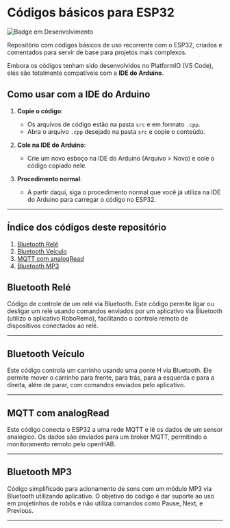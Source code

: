 # Códigos básicos para ESP32 
![Badge em Desenvolvimento](http://img.shields.io/static/v1?label=STATUS&message=EM%20DESENVOLVIMENTO&color=GREEN&style=for-the-badge)

Repositório com códigos básicos de uso recorrente com o ESP32, criados e comentados para servir de base para projetos mais complexos.

Embora os códigos tenham sido desenvolvidos no PlatformIO (VS Code), eles são totalmente compatíveis com a **IDE do Arduino**.

## Como usar com a IDE do Arduino

1. **Copie o código**:
   - Os arquivos de código estão na pasta `src` e em formato `.cpp`.
   - Abra o arquivo `.cpp` desejado na pasta `src` e copie o conteúdo.

2. **Cole na IDE do Arduino**:
   - Crie um novo esboço na IDE do Arduino (Arquivo > Novo) e cole o código copiado nele.

3. **Procedimento normal**:
   - A partir daqui, siga o procedimento normal que você já utiliza na IDE do Arduino para carregar o código no ESP32.

---

## Índice dos códigos deste repositório 

1. [Bluetooth Relé](#bluetooth-rele)
2. [Bluetooth Veículo](#bluetooth-veiculo)
3. [MQTT com analogRead](#mqtt-com-analogread)
4. [Bluetooth MP3](#bluetooth-mp3)


## Bluetooth Relé

Código de controle de um relé via Bluetooth. Este código permite ligar ou desligar um relé usando comandos enviados por um aplicativo via Bluetooth (utilizo o aplicativo RoboRemo), facilitando o controle remoto de dispositivos conectados ao relé.

---

## Bluetooth Veículo

Este código controla um carrinho usando uma ponte H via Bluetooth. Ele permite mover o carrinho para frente, para trás, para a esquerda e para a direita, além de parar, com comandos enviados pelo aplicativo.

---

## MQTT com analogRead

Este código conecta o ESP32 a uma rede MQTT e lê os dados de um sensor analógico. Os dados são enviados para um broker MQTT, permitindo o monitoramento remoto pelo openHAB.

---

## Bluetooth MP3

Código simplificado para acionamento de sons com um módulo MP3 via Bluetooth utilizando aplicativo. O objetivo do código é dar suporte ao uso em projetinhos de robôs e não utiliza comandos como Pause, Next, e Previous.

---


